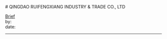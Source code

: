 <link rel="stylesheet" type="text/css" href="../../assets/style.css"># QINGDAO RUIFENGXIANG INDUSTRY & TRADE CO., LTD

[comment]: <> (Add/Remove information below as you want)[comment]: <> (Markdown cheatsheet: https://github.com/adam-p/markdown-here/wiki/Markdown-Cheatsheet)[Brief](Brief.md)  by:  date:  ---[comment]: <> (Add your content here)